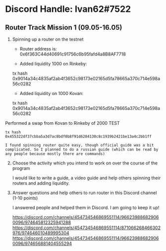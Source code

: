 # Discord Handle: Ivan62#7522
## Router Track Mission 1 (09.05-16.05)

1) Spinning up a router on the testnet

    - Router address is: 0x6f363C44d40691c91756c6b95fafd4a8B8AF7718

    - Added liquidity 1000 on Rinkeby:   

    tx hash 0x9014a34c4835af2ab4f3652c98173e02165d5fa78665a370c714e598a56c0282

    - Added liquidity on 1000 Kovan: 

    tx hash 0x9014a34c4835af2ab4f3652c98173e02165d5fa78665a370c714e598a56c0282

Performed a swap from Kovan to Rinkeby of 2000 TEST

    tx hash 0x455322df37cbba5a3d7ac8bdf0b8f91d6284130c8c1939b2421be13a4c2bb1ff

    I found spinning router quite easy, though official guide was a bit complicated. So I planned to do a russian guide (which can be read by any people because mostly there are commands)

2) Choose the activity which you intend to work on over the course of the program

    I would like to write a guide, a video guide and help others spinning their routers and adding liquidity. 

3) Answer questions and help others to run router in this Discord channel (1-10 points)

    I answered people and helped them in Discord. I am going to keep it up! 

    https://discord.com/channels/454734546869551114/966239886829060096/974645812325941288
    https://discord.com/channels/454734546869551114/871066268466302976/974646010489995304
    https://discord.com/channels/454734546869551114/966239886829060096/974656881404555294
